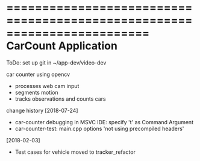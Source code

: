 ========================================================================
    CarCount Application
========================================================================
ToDo: set up git in ~/app-dev/video-dev

car counter using opencv
- processes web cam input
- segments motion
- tracks observations and counts cars

change history
[2018-07-24]
- car-counter debugging in MSVC IDE: specify 't' as Command Argument
- car-counter-test: main.cpp options 'not using precompiled headers'


[2018-02-03]
- Test cases for vehicle moved to tracker_refactor
